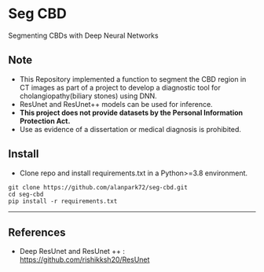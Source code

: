 # Seg CBD
Segmenting CBDs with Deep Neural Networks

## Note
* This Repository implemented a function to segment the CBD region in CT images as part of a project to develop a diagnostic tool for cholangiopathy(biliary stones) using DNN.
* ResUnet and ResUnet++ models can be used for inference.
* **This project does not provide datasets by the Personal Information Protection Act.**
* Use as evidence of a dissertation or medical diagnosis is prohibited.
## Install
* Clone repo and install requirements.txt in a Python>=3.8 environment.
```
git clone https://github.com/alanpark72/seg-cbd.git
cd seg-cbd
pip install -r requirements.txt
```
---

## References
- Deep ResUnet and ResUnet ++ : https://github.com/rishikksh20/ResUnet